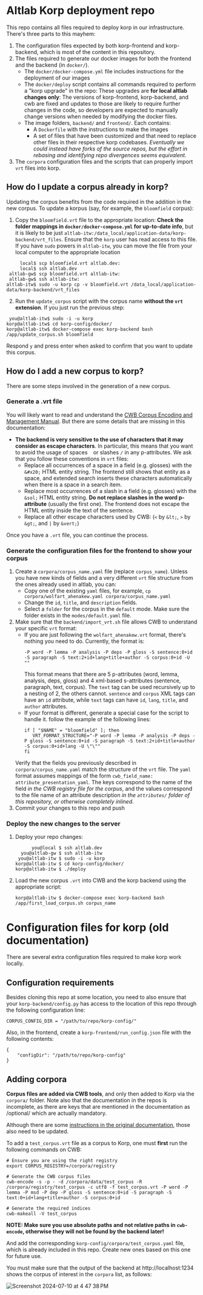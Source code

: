 # Altlab Korp deployment repo

This repo contains all files required to deploy korp in our infrastructure.
There's three parts to this mayhem:
1. The configuration files expected by both korp-frontend and korp-backend, which is most of the content in this repository.
2. The files required to generate our docker images for both the frontend and the backend (in `docker/`). 
   - The `docker/docker-compose.yml` file includes instructions for the deployment of our images
   - The `docker/deploy` script contains all commands required to perform a "korp upgrade" in the repo:  These upgrades are **for local altlab changes only**:  The versions of korp-frontend, korp-backend, and cwb are fixed and updates to those are likely to require further changes in the code, so developers are expected to manually change versions when needed by modifying the docker files.
   - The image folders, `backend/` and `frontend/`.  Each contains:
     - A `Dockerfile` with the instructions to make the images
     - A set of files that have been customized and that need to replace other files in their respective korp codebases. *Eventually we could instead have forks of the source repos, but the effort in rebasing and identifying repo divergences seems equivalent.*
3. The `corpora` configuration files and the scripts that can properly import `vrt` files into korp.

## How do I update a corpus already in korp?
Updating the corpus benefits from the code required in the addition in the new corpus. To update a korpus (say, for example, the `bloomfield` corpus):
1. Copy the `bloomfield.vrt` file to the appropriate location:  **Check the folder mappings in `docker/docker-compose.yml` for up-to-date info**, but it is likely to be just `altlab-itw:/data_local/application-data/korp-backend/vrt_files`.  Ensure that the `korp` user has read access to this file. If you have `sudo` powers in `altlab-itw`, you can move the file from your local computer to the appropriate location 
```
     local$ scp bloomfield.vrt altlab.dev:
     local$ ssh altlab.dev
 altlab-gw$ scp bloomfield.vrt altlab-itw:
 altlab-gw$ ssh altlab-itw:
altlab-itw$ sudo -u korp cp -v bloomfield.vrt /data_local/application-data/korp-backend/vrt_files
```

2. Run the `update_corpus` script with the corpus name **without the `vrt` extension**.  If you just run the previous step:
```
 you@altlab-itw$ sudo -i -u korp
korp@altlab-itw$ cd korp-config/docker/
korp@altlab-itw$ docker-compose exec korp-backend bash /app/update_corpus.sh bloomfield
``` 
Respond `y` and press enter when asked to confirm that you want to update this corpus.

## How do I add a new corpus to korp?
There are some steps involved in the generation of a new corpus.  

### Generate a .vrt file
You will likely want to read and understand the [CWB Corpus Encoding and Management Manual](https://cwb.sourceforge.io/files/CWB_Encoding_Tutorial.pdf).  But there are some details that are missing in this documentation:
- **The backend is very sensitive to the use of characters that it may consider as escape characters**. In particular, this means that you want to avoid the usage of spaces ` ` or slashes `/` in any p-attributes.  We ask that you follow these conventions in `vrt` files:
  - Replace all occurrences of a space in a field (e.g. glosses) with the `&#x20;` HTML entity string. The frontend still shows that entity as a space, and extended search inserts these characters automatically when there is a space in a search item.
  - Replace most occurrences of a slash in a field (e.g. glosses) with the `&sol;` HTML entity string. **Do not replace slashes in the word p-attribute** (usually the first one).  The frontend does not escape the HTML entity inside the text of the sentence.
  - Replace all other escape characters used by CWB: (`<` by `&lt;`, `>` by `&gt;`, and `|` by `&vert;`)

Once you have a `.vrt` file, you can continue the process.

### Generate the configuration files for the frontend to show your corpus
1. Create a `corpora/corpus_name.yaml` file (replace `corpus_name`).  Unless you have new kinds of fields and a very different `vrt` file structure from the ones already used in altlab, you can:
   - Copy one of the existing `yaml` files, for example, `cp corpora/wolfart_ahenakew.yaml corpora/corpus_name.yaml`
   - Change the `id`, `title`, and `description` fields.
   - Select a `folder` for the corpus in the `default` mode. Make sure the folder exists in the `modes/default.yaml` file.
2. Make sure that the `backend/import_vrt.sh` file allows CWB to understand your specific `vrt` format:
   - If you are just following the `wolfart_ahenakew.vrt` format, there's nothing you need to do.  Currently, the format is:
     ```
     -P word -P lemma -P analysis -P deps -P gloss -S sentence:0+id -S paragraph -S text:2+id+lang+title+author -S corpus:0+id -U ""
     ```
     This format means that there are 5 p-attributes (word, lemma, analysis, deps, gloss) and 4 xml-based s-attributes (sentence, paragraph, text, corpus).  The `text` tag can be used recursively up to a nesting of 2, the others cannot.  `sentence` and `corpus` XML tags can have an `id` attribute, while `text` tags can have `id`, `lang`, `title`, and `author` attributes.
   - If your format is different, generate a special case for the script to handle it. follow the example of the following lines:
     ```
     if [ "$NAME" = "bloomfield" ]; then
        VRT_FORMAT_STRUCTURE="-P word -P lemma -P analysis -P deps -P gloss -S sentence:0+id -S paragraph -S text:2+id+title+author -S corpus:0+id+lang -U \"\""
     fi
     ```
   Verify that the fields you previously described in `corpora/corpus_name.yaml` match the structure of the `vrt` file. The `yaml` format assumes mappings of the form `cwb_field_name: attribute_presentation_yaml`. The keys correspond to the name of the field *in the CWB registry file for the corpus*, and the values correspond to the file name of an attribute description *in the `attributes/` folder of this repository, or otherwise completely inlined*.
3. Commit your changes to this repo and push
### Deploy the new changes to the server
1. Deploy your repo changes:
   ```
         you@local $ ssh altlab.dev
     you@altlab-gw $ ssh altlab-itw
    you@altlab-itw $ sudo -i -u korp
   korp@altlab-itw $ cd korp-config/docker/
   korp@altlab-itw $ ./deploy
   ```
2. Load the new corpus `.vrt` into CWB and the korp backend using the appropriate script:
   ```
   korp@altlab-itw $ docker-compose exec korp-backend bash /app/first_load_corpus.sh corpus_name
   ```

# Configuration files for korp (old documentation)

There are several extra configuration files required to make korp work locally.

## Configuration requirements

Besides cloning this repo at some location, you need to also ensure
that your `korp-backend/config.py` has access to the location of this
repo through the following configuration line:

```
CORPUS_CONFIG_DIR = "/path/to/repo/korp-config/"
```

Also, in the frontend, create a `korp-frontend/run_config.json` file
with the following contents:

```
{
    "configDir": "/path/to/repo/korp-config"
}
```

## Adding corpora

**Corpus files are added via CWB tools**, and only then added to Korp
via the `corpora/` folder.  Note also that the documentation in the
repos is incomplete, as there are keys that are mentioned in the
documentation as /optional/ which are actually mandatory.

Although there are some [instructions in the original
documentation](https://cwb.sourceforge.io/files/CWB_Encoding_Tutorial.pdf),
those also need to be updated.

To add a `test_corpus.vrt` file as a corpus to Korp, one must **first** run the following commands on CWB:

```
# Ensure you are using the right registry
export CORPUS_REGISTRY=/corpora/registry

# Generate the CWB corpus files
cwb-encode -s -p - -d /corpora/data/test_corpus -R /corpora/registry/test_corpus -c utf8 -f test_corpus.vrt -P word -P lemma -P msd -P dep -P gloss -S sentence:0+id -S paragraph -S text:0+id+lang+title+author -S corpus:0+id

# Generate the required indices
cwb-makeall -V test_corpus
```
**NOTE: Make sure you use absolute paths and not relative paths in `cwb-encode`, otherwise they will not be found by the backend later!**

And add the corresponding `korp-config/corpora/test_corpus.yaml` file,
which is already included in this repo.  Create new ones based on this
one for future use.

You must make sure that the output of the backend at
http://localhost:1234 shows the corpus of interest in the `corpora`
list, as follows:

![Screenshot 2024-07-10 at 4 47 38 PM](https://github.com/UAlbertaALTLab/korp-config/assets/248151/903f039a-92b4-4d0a-a294-591997658512)
